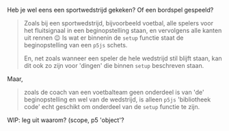 <!--
## De beginopstelling
-->

Heb je wel eens een sportwedstrijd gekeken? Of een bordspel gespeeld?

> Zoals bij een sportwedstrijd, bijvoorbeeld voetbal, alle spelers voor het fluitsignaal in een beginopstelling staan,
> en vervolgens alle kanten uit rennen :wink:
> Is wat er binnenin de `setup` functie staat de beginopstelling van een `p5js` schets.
>
> En, net zoals wanneer een speler de hele wedstrijd stil blijft staan, 
> kan dit ook zo zijn voor 'dingen' die binnen `setup` beschreven staan.

Maar, 
> zoals de coach van een voetbalteam geen onderdeel is van 'de' beginopstelling en wel van de wedstrijd, 
> is alleen `p5js` 'bibliotheek code' echt geschikt om onderdeel van de `setup` functie te zijn.

WIP: leg uit waarom? (scope, p5 'object'?
